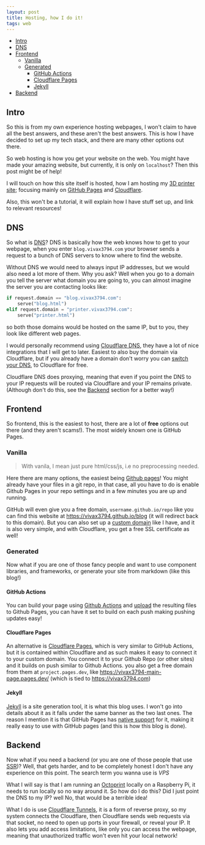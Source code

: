 ```yaml
---
layout: post
title: Hosting, how I do it!
tags: web
---
```


- [Intro](#intro)
- [DNS](#dns)
- [Frontend](#frontend)
  - [Vanilla](#vanilla)
  - [Generated](#generated)
    - [GitHub Actions](#github-actions)
    - [Cloudflare Pages](#cloudflare-pages)
    - [Jekyll](#jekyll)
- [Backend](#backend)

## Intro

So this is from my own experience hosting webpages, I won't claim to have all the best answers, and these aren't the best answers. This is how I have decided to set up my tech stack, and there are many other options out there.

So web hosting is how you get your website on the web. You might have made your amazing website, but currently, it is only on `localhost`? Then this post might be of help!

I will touch on how this site itself is hosted, how I am hosting my [3D printer site](https://printer.vivax3794.com); focusing mainly on [GitHub Pages](https://pages.github.com/) and [Cloudflare](https://www.cloudflare.com/).

Also, this won't be a tutorial, it will explain how I have stuff set up, and link to relevant resources!

## DNS

So what is [DNS](https://en.wikipedia.org/wiki/Dns)? DNS is basically how the web knows how to get to your webpage, when you enter `blog.vivax3794.com` your browser sends a request to a bunch of DNS servers to know where to find the website. 

Without DNS we would need to always input IP addresses, but we would also need a lot more of them. Why you ask? Well when you go to a domain you tell the server what domain you are going to, you can almost imagine the server you are contacting looks like:
```python
if request.domain == "blog.vivax3794.com":
    serve("blog.html")
elif request.domain = "printer.vivax3794.com":
    serve("printer.html")
```

so both those domains would be hosted on the same IP, but to you, they look like different web pages.

I would personally recommend using [Cloudflare DNS](https://www.cloudflare.com/dns/), they have a lot of nice integrations that I will get to later. Easiest to also buy the domain via Cloudflare, but if you already have a domain don't worry you can [switch your DNS](https://developers.cloudflare.com/dns/zone-setups/full-setup/setup/#change-your-nameservers-full-setup), to Cloudflare for free.

Cloudflare DNS does proxying, meaning that even if you point the DNS to your IP requests will be routed via Cloudflare and your IP remains private. (Although don't do this, see the [Backend](#backend) section for a better way!)

## Frontend

So frontend, this is the easiest to host, there are a lot of **free** options out there (and they aren't scams!). The most widely known one is GitHub Pages.

### Vanilla

> With vanila, I mean just pure html/css/js, i.e no preprocessing needed.

Here there are many options, the easiest being [Github pages](https://pages.github.com/)! You might already have your files in a git repo, in that case, all you have to do is enable Github Pages in your repo settings and in a few minutes you are up and running.

GitHub will even give you a free domain, `username.github.io/repo` like you can find this website at <https://vivax3794.github.io/blog> (it will redirect back to this domain). But you can also set up a [custom domain](https://docs.github.com/en/pages/configuring-a-custom-domain-for-your-github-pages-site/managing-a-custom-domain-for-your-github-pages-site) like I have, and it is also very simple, and with Cloudflare, you get a free SSL certificate as well! 

### Generated

Now what if you are one of those fancy people and want to use component libraries, and frameworks, or generate your site from markdown (like this blog!)

#### GitHub Actions

You can build your page using [Github Actions](https://docs.github.com/en/actions) and [upload](https://docs.github.com/en/pages/getting-started-with-github-pages/configuring-a-publishing-source-for-your-github-pages-site#publishing-with-a-custom-github-actions-workflow) the resulting files to Github Pages, you can have it set to build on each push making pushing updates easy!

#### Cloudflare Pages

An alternative is [Cloudflare Pages](https://pages.cloudflare.com/), which is very similar to GitHub Actions, but it is contained within Cloudflare and as such makes it easy to connect it to your custom domain. You connect it to your Github Repo (or other sites) and it builds on push similar to Github Actions. you also get a free domain from them at `project.pages.dev`, like <https://vivax3794-main-page.pages.dev/> (which is tied to <https://vivax3794.com>)

#### Jekyll

[Jekyll](https://jekyllrb.com/) is a site generation tool, it is what this blog uses. I won't go into details about it as it falls under the same banner as the two last ones. The reason I mention it is that GitHub Pages has [native support](https://docs.github.com/en/pages/setting-up-a-github-pages-site-with-jekyll/about-github-pages-and-jekyll) for it, making it really easy to use with GitHub pages (and this is how this blog is done).

## Backend

Now what if you need a backend (or you are one of those people that use [SSR](https://en.wikipedia.org/wiki/Server-side_rendering))? Well, that gets harder, and to be completely honest I don't have any experience on this point. The search term you wanna use is _VPS_ 

What I will say is that I am running an [Octoprint](https://octoprint.org/) locally on a Raspberry Pi, it needs to run locally so no way around it. So how do I do this? Did I just point the DNS to my IP? well No, that would be a terrible idea!

What I do is use [Cloudflare Tunnels](https://www.cloudflare.com/products/tunnel/), it is a form of reverse proxy, so my system connects the Cloudflare, then Cloudflare sends web requests via that socket, no need to open up ports in your firewall, or reveal your IP. It also lets you add access limitations, like only you can access the webpage, meaning that unauthorized traffic won't even hit your local network!